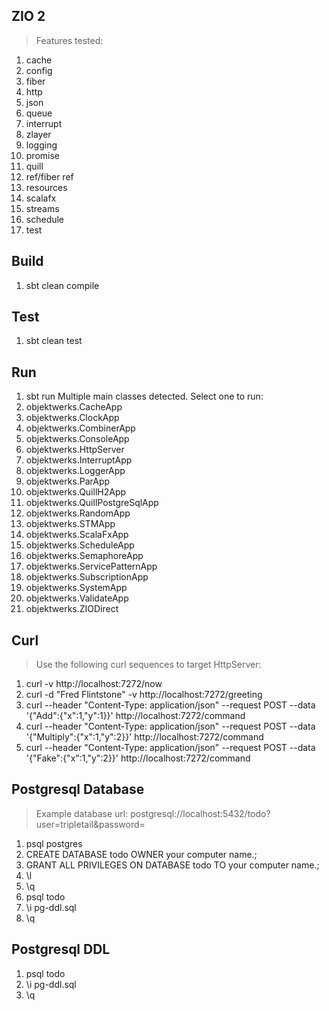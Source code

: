 ZIO 2
-----
>Features tested:
1. cache
2. config
3. fiber
4. http
5. json
6. queue
7. interrupt
8. zlayer
9. logging
10. promise
11. quill
12. ref/fiber ref
13. resources
14. scalafx
15. streams
16. schedule
17. test

Build
-----
1. sbt clean compile

Test
----
1. sbt clean test

Run
---
1. sbt run
Multiple main classes detected. Select one to run:
1. objektwerks.CacheApp
2. objektwerks.ClockApp
3. objektwerks.CombinerApp
4. objektwerks.ConsoleApp
5. objektwerks.HttpServer
6. objektwerks.InterruptApp
7. objektwerks.LoggerApp
8. objektwerks.ParApp
9. objektwerks.QuillH2App
10. objektwerks.QuillPostgreSqlApp
11. objektwerks.RandomApp
12. objektwerks.STMApp
13. objektwerks.ScalaFxApp
14. objektwerks.ScheduleApp
15. objektwerks.SemaphoreApp
16. objektwerks.ServicePatternApp
17. objektwerks.SubscriptionApp
18. objektwerks.SystemApp
19. objektwerks.ValidateApp
20. objektwerks.ZIODirect

Curl
----
>Use the following curl sequences to target HttpServer:
1. curl -v http://localhost:7272/now
2. curl -d "Fred Flintstone" -v http://localhost:7272/greeting
3. curl --header "Content-Type: application/json" --request POST --data '{"Add":{"x":1,"y":1}}' http://localhost:7272/command
4. curl --header "Content-Type: application/json" --request POST --data '{"Multiply":{"x":1,"y":2}}' http://localhost:7272/command
5. curl --header "Content-Type: application/json" --request POST --data '{"Fake":{"x":1,"y":2}}' http://localhost:7272/command

Postgresql Database
-------------------
>Example database url: postgresql://localhost:5432/todo?user=tripletail&password=
1. psql postgres
2. CREATE DATABASE todo OWNER your computer name.;
3. GRANT ALL PRIVILEGES ON DATABASE todo TO your computer name.;
4. \l
5. \q
6. psql todo
7. \i pg-ddl.sql
8. \q

Postgresql DDL
--------------
1. psql todo
2. \i pg-ddl.sql
3. \q